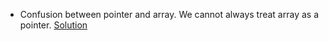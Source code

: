 * Confusion between pointer and array. We cannot always treat array as a pointer. [Solution](https://stackoverflow.com/questions/3364445/lvalue-required-as-increment-operand)
